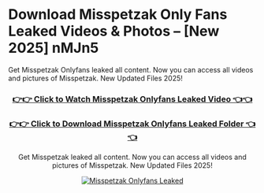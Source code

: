 # Download Misspetzak Only Fans Leaked Videos & Photos – [New 2025] nMJn5

Get Misspetzak Onlyfans leaked all content. Now you can access all videos and pictures of Misspetzak. New Updated Files 2025!  
<div align="center">
  
### [👉👉 Click to Watch Misspetzak Onlyfans Leaked Video 👈👈](https://links2leaks.com/misspetzak)  
### [👉👉 Click to Download Misspetzak Onlyfans Leaked Folder 👈👈](https://links2leaks.com/misspetzak)  

Get Misspetzak leaked all content. Now you can access all videos and pictures of Misspetzak. New Updated Files 2025!  

[![Misspetzak Onlyfans Leaked](https://i.ibb.co/93hzkbrt/l2l.gif)](https://links2leaks.com/misspetzak)  

</div>
